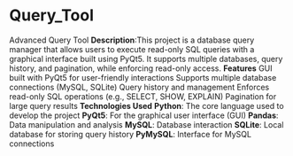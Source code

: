 # Query_Tool

Advanced Query Tool
**Description**:This project is a database query manager that allows users to execute read-only SQL queries with a graphical interface built using PyQt5. It supports multiple databases, query history, and pagination, while enforcing read-only access.
**Features**
  GUI built with PyQt5 for user-friendly interactions
  Supports multiple database connections (MySQL, SQLite)
  Query history and management
  Enforces read-only SQL operations (e.g., SELECT, SHOW, EXPLAIN)
  Pagination for large query results
**Technologies Used**
**Python**: The core language used to develop the project
**PyQt5**: For the graphical user interface (GUI)
**Pandas**: Data manipulation and analysis
**MySQL**: Database interaction
**SQLite**: Local database for storing query history
**PyMySQL**: Interface for MySQL connections

